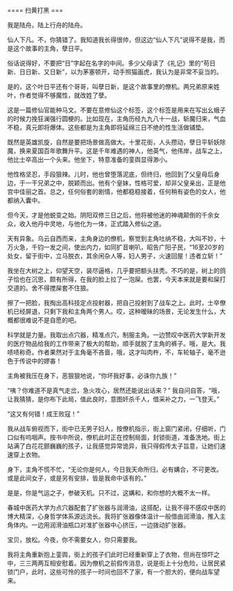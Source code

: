 ==== 扫黄打黑 ===

我是陆舟。陆上行舟的陆舟。

仙人下凡。不，你猜错了。我知道我长得很帅，但这边“仙人下凡”说得不是我，而是这个故事的主角，孽日平。

俗话说得好，不要把“日”字起在名字的中间。多少父母读了《礼记》里的“苟日新、日日新、又日新”，以为茅塞顿开，动手照猫画虎，我认为是非常不妥当的。

是的，这个叶日平还有个哥哥，叫孽日新，是这个故事里的僚机。两兄弟原来姓叶，作者觉得不够魔性，就改姓了孽。

这是一篇修仙官能种马文。不要在意修仙这个标签，这个标签是用来在写出幺蛾子的时候力挽狂澜强行圆梗的。比如现在，主角历经九九八十一战，斩魔归来，气血不稳，真元即将爆体。这些都是为主角即将延绵三日不绝的性生活做铺垫。

既然是英雄凯旋，自然是要把场景做高做大。十里花街，人头攒动，孽日平斩妖除魔，换来夏国百年歌舞升平。这是千年难遇的神人，他英气，他伟岸，战车之上，他比士卒高出一个头来。他坐下，特意准备的銮舆显得渺小。

他性格坚忍，手段狠辣。儿时，他也曾堕落泥底，但终归，他回到了父皇母后身边，于一干兄弟之中，脱颖而出。他有个皇妹，性格可爱，却非父皇亲出，正是他宫中佳丽之首。总之，任何俗套的剧情，他都稳稳接着，任何稍有姿色的女人，他都纳入囊中。

但今天，才是他蜕变之始。阴阳双修三日之后，他将被他迷的神魂颠倒的千余女众，收入他丹中灵地，与他化为一体，正式踏入修仙之道。

天有异象。乌云自西而来，主角身边的僚机，察觉到主角吐纳不稳，大叫不妙，十万火急，千钧一发之间，使出内力，如同扩音喇叭，昭告广阳子民，“16至20岁的处女，留于街中，立马脱衣，其余闲杂人等，妇人男子，火速回屋！违者立斩！”

我坐在大树之上，仰望天空，装尽逼格，几乎要把额头扶秃。不巧的是，树上的鸽子恰也在沉思，颇有所得，在我的脸上拉了一泡屎。也罢，今天本来就是要和屎打交道的。舍不得搅屎套不住狼。

擦了一把脸，我掏出高科技定点投射器，把自己投射到了战车之上。此时，士卒僚机已经屏退，只剩下我和主角两个男人。哎，这种暧昧的场景，无论发生什么，大概都很难说不是自愿的吧。

科学就是力量。我取出点穴器，精准点穴，制服主角。一边赞叹中医药大学新开发的医疗物品给我的工作带来了极大的帮助，顺手就脱了主角的裤子。哦，是大。我啧啧称奇。作者果然对于主角毫不吝啬，哦，这才叫肉杵，不，车轮轴子，毫不逊色于传说中的嫪毐！

主角被我压在身下，恶狠狠地说，“你坏我好事，必诛你九族！”

“咦？你难道不是真气走岔，急火攻心，居然还能说出话来？” 我自问自答，“哦，让我猜猜，是你布下此局，值此良时，意图奸杀千人，借采补之力，一飞登天。”

“这又有何错！成王败寇！”

我从战车俯视而下，街中已无男子妇人，按僚机指示，街上窗门紧闭，仔细听，门口似有呜咽声。按书中所说，僚机此时正在控制局面，封锁街道，准备洗地。街上站满了白花花颤巍巍的孩子，让我感觉异常诡异，我只得假传太子旨意，让她们速速穿上衣物。

身下，主角不慌不忙，“无论你是何人，今日我天命所归，必有媾合，不可更改。或是此间女子，或是另有安排，皆是我命中该有的。”

是是，你是气运之子，参破天机。只不过，这媾和，和你想的大概不太一样。

春城中医药大学为点穴器配套了扩张器与润滑油，这搭配，让我不得不感叹中医的博大精深，心身哲学体系源远流长。我将扩张器像体温计一般借由润滑油，推入主角体内。一边用润滑油瓶口对准扩张器中心挤压，一边拨动扩张器。

宝贝，放松。今夜，你不需要女人，你只需要我。

我将主角重新抱上銮舆，街上的孩子们此时已经重新穿上了衣物，但尚在惊吓之中，三三两两互相安慰着。因为僚机之前假传消息，说是街上十分危险，让居民紧锁门户，此时，这些可怜的孩子一时间也回不了家，有一个胆大的，便向战车望来。